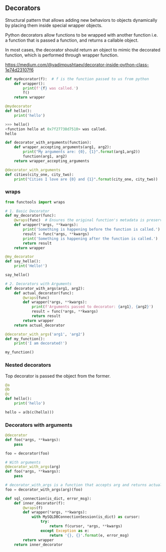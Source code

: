 ## Decorators

Structural pattern that allows adding new behaviors to objects dynamically by placing them inside special wrapper objects.

Python decorators allow functions to be wrapped with another function i.e. a function that is passed a function, and returns a callable object.

In most cases, the decorator should return an object to mimic the decorated function, which is performed through wrapper function.

https://medium.com/@vadimpushtaev/decorator-inside-python-class-1e74d23107f6

```py
def mydecorator(f):  # f is the function passed to us from python
    def wrapper():
        print(f'{f} was called.')
        f()
    return wrapper

@mydecorator
def hello():
    print('hello')

>>> hello()
<function hello at 0x7f27738d7510> was called.
hello

def decorator_with_arguments(function):
    def wrapper_accepting_arguments(arg1, arg2):
        print("My arguments are: {0}, {1}".format(arg1,arg2))
        function(arg1, arg2)
    return wrapper_accepting_arguments

@decorator_with_arguments
def cities(city_one, city_two):
    print("Cities I love are {0} and {1}".format(city_one, city_two))
```

### wraps

```py
from functools import wraps

# 1. Basic Decorator
def my_decorator(func):
    @wraps(func)  # Ensures the original function's metadata is preserved
    def wrapper(*args, **kwargs):
        print('Something is happening before the function is called.')
        result = func(*args, **kwargs)
        print('Something is happening after the function is called.')
        return result
    return wrapper

@my_decorator
def say_hello():
    print('Hello!')

say_hello()

# 2. Decorators with Arguments
def decorator_with_args(arg1, arg2):
    def actual_decorator(func):
        @wraps(func)
        def wrapper(*args, **kwargs):
            print(f'Arguments passed to decorator: {arg1}, {arg2}')
            result = func(*args, **kwargs)
            return result
        return wrapper
    return actual_decorator

@decorator_with_args('arg1', 'arg2')
def my_function():
    print('I am decorated!')

my_function()
```

### Nested decorators

Top decorator is passed the object from the former.

```python
@a
@b
@c
def hello():
    print('hello')

hello = a(b(c(hello)))
```

### Decorators with arguments

```py
@decorator
def foo(*args, **kwargs):
    pass

foo = decorator(foo)

# With arguments
@decorator_with_args(arg)
def foo(*args, **kwargs):
    pass

# decorator_with_args is a function that accepts arg and returns actual decorator that will be applied to decorated function
foo = decorator_with_args(arg)(foo)

def sql_connection(is_dict, error_msg):
    def inner_decorator(f):
        @wraps(f)
        def wrapper(*args, **kwargs):
            with MySQLDBConnectionSession(is_dict) as cursor:
                try:
                    return f(cursor, *args, **kwargs)
                except Exception as e:
                    return '{}, {}'.format(e, error_msg)
        return wrapper
    return inner_decorator
```
